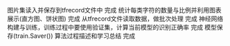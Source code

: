 图片集读入并保存到tfrecord文件中 完成
统计每类字符的数量与比例并利用图表展示(直方图、饼状图) 完成
从tfrecord文件读取数据，做批次处理 完成
神经网络构建与训练，训练过程中要使用验证集，计算当前模型的识别正确率 完成
模型保存(train.Saver())
算法过程描述和学习总结 完成
